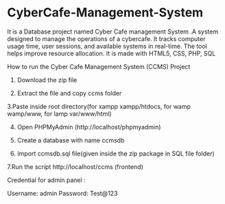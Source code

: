# CyberCafe-Management-System
It is a Database project named Cyber Cafe management System .A system designed to manage the operations of a cybercafe. It tracks computer usage time, user sessions, and available systems in real-time. The tool helps improve resource allocation. It is made with HTML5, CSS, PHP, SQL

How to run the Cyber Cafe Management System (CCMS) Project

1. Download the zip file

2. Extract the file and copy ccms folder

3.Paste inside root directory(for xampp xampp/htdocs, for wamp wamp/www, for lamp var/www/html)

4. Open PHPMyAdmin (http://localhost/phpmyadmin)

5. Create a database with name ccmsdb

6. Import ccmsdb.sql file(given inside the zip package in SQL file folder)

7.Run the script http://localhost/ccms   (frontend)

Credential for admin panel :

Username: admin
Password: Test@123
